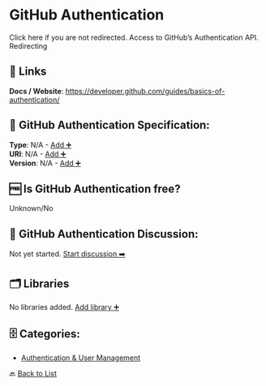 # GitHub Authentication

Click here if you are not redirected. Access to GitHub’s Authentication API. Redirecting

##  🔗 Links
**Docs / Website**: https://developer.github.com/guides/basics-of-authentication/

## 🧬 GitHub Authentication Specification:
**Type**: N/A - [Add ➕](https://github.com/apis-list/apis-list/edit/main/apis/github-authentication/github-authentication.yaml)  
**URI**: N/A - [Add ➕](https://github.com/apis-list/apis-list/edit/main/apis/github-authentication/github-authentication.yaml)  
**Version**: N/A - [Add ➕](https://github.com/apis-list/apis-list/edit/main/apis/github-authentication/github-authentication.yaml)

## 🆓 Is GitHub Authentication free?
 Unknown/No 

## 💬 GitHub Authentication Discussion:
Not yet started. [Start discussion ➡️](https://github.com/apis-list/apis-list/discussions/new)

## 🗂️ Libraries

No libraries added. [Add library ➕](https://github.com/apis-list/apis-list/edit/main/apis/github-authentication/github-authentication.yaml)    


## 🗄️ Categories:
- [Authentication & User Management](https://github.com/apis-list/apis-list#authentication--user-management-)

🔙  [Back to List](https://github.com/apis-list/apis-list)
